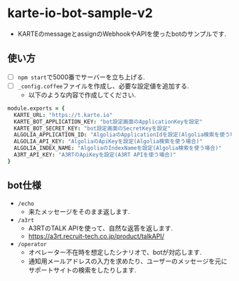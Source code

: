 # karte-io-bot-sample-v2
- KARTEのmessageとassignのWebhookやAPIを使ったbotのサンプルです.

## 使い方
- [ ] `npm start`で5000番でサーバーを立ち上げる.
- [ ] `_config.coffee`ファイルを作成し、必要な設定値を追加する.
    - 以下のような内容で作成してください.

```coffee
module.exports = {
  KARTE_URL: "https://t.karte.io"
  KARTE_BOT_APPLICATION_KEY: "bot設定画面のApplicationKeyを設定"
  KARTE_BOT_SECRET_KEY: "bot設定画面のSecretKeyを設定"
  ALGOLIA_APPLICATION_ID: "AlgoliaのApplicationIdを設定(Algolia検索を使う場合)"
  ALGOLIA_API_KEY: "AlgoliaのApiKeyを設定(Algolia検索を使う場合)"
  ALGOLIA_INDEX_NAME: "AlgoliaのIndexNameを設定(Algolia検索を使う場合)"
  A3RT_API_KEY: "A3RTのApiKeyを設定(A3RT APIを使う場合)"
}
```

## bot仕様
- `/echo`
    - 来たメッセージをそのまま返します.
- `/a3rt`
    - A3RTのTALK APIを使って、自然な返答を返します.
    - https://a3rt.recruit-tech.co.jp/product/talkAPI/
- `/operator`
    - オペレーター不在時を想定したシナリオで、botが対応します.
    - 通知用メールアドレスの入力を求めたり、ユーザーのメッセージを元にサポートサイトの検索をしたりします.